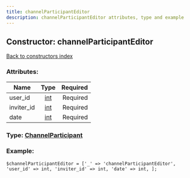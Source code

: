 ```yaml
---
title: channelParticipantEditor
description: channelParticipantEditor attributes, type and example
---
```

## Constructor: channelParticipantEditor  
[Back to constructors index](index.md)



### Attributes:

| Name     |    Type       | Required |
|----------|:-------------:|---------:|
|user\_id|[int](../types/int.md) | Required|
|inviter\_id|[int](../types/int.md) | Required|
|date|[int](../types/int.md) | Required|



### Type: [ChannelParticipant](../types/ChannelParticipant.md)


### Example:

```
$channelParticipantEditor = ['_' => 'channelParticipantEditor', 'user_id' => int, 'inviter_id' => int, 'date' => int, ];
```